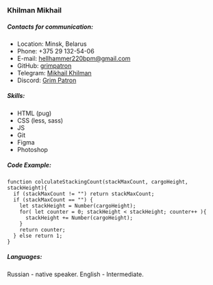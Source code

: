 ### Khilman Mikhail

##### Contacts for communication:
* Location: Minsk, Belarus
* Phone: +375 29 132-54-06
* E-mail: [hellhammer220bpm@gmail.com](mailto:hellhammer220bpm@gmail.com)
* GitHub: [grimpatron](https://github.com/grimpatron)
* Telegram: [Mikhail Khilman](https://t.me/MikhailKhilman)
* Discord: [Grim Patron](https://discordapp.com/users/432476671317245956/)

##### Skills:
* HTML (pug)
* CSS (less, sass)
* JS
* Git
* Figma
* Photoshop

##### Code Example:
```
function colculateStackingCount(stackMaxCount, cargoHeight, stackHeight){
  if (stackMaxCount != "") return stackMaxCount;
  if (stackMaxCount == "") {
    let stackHeight = Number(cargoHeight);
    for( let counter = 0; stackHeight < stackHeight; counter++ ){
      stackHeight += Number(cargoHeight);
    }
    return counter;
  } else return 1;
}
```

##### Languages:
Russian - native speaker.
English - Intermediate.
